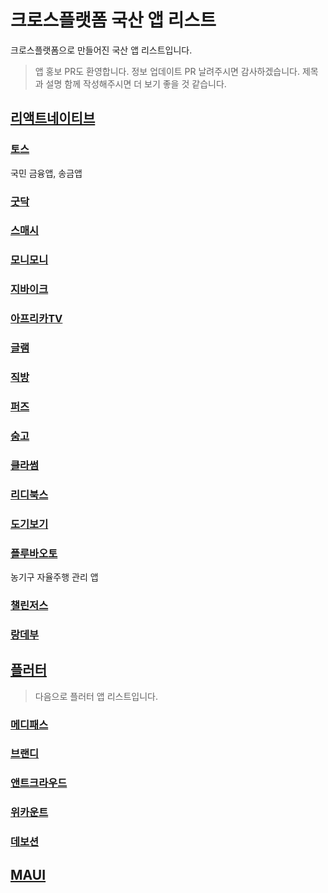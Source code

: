 # 크로스플랫폼 국산 앱 리스트

크로스플랫폼으로 만들어진 국산 앱 리스트입니다.

> 앱 홍보 PR도 환영합니다. 정보 업데이트 PR 날려주시면 감사하겠습니다. 제목과 설명 함께 작성해주시면 더 보기 좋을 것 같습니다.

## [리액트네이티브](https://reactnative.dev)

### [토스](https://toss.im/slash-22/sessions/1-2)

국민 금융앱, 송금앱

### [굿닥](https://www.goodoc.co.kr)

### [스매시](https://www.smaxh.com)

### [모니모니](https://www.monymony.co)

### [지바이크](https://gbike.io)

### [아프리카TV](https://afreecatv.com)

### [글램](https://play.google.com/store/apps/details?id=com.charmy.cupist)

### [직방](https://www.zigbang.com)

### [퍼즈](https://puzz.fun)

### [숨고](https://soomgo.com)

### [클라썸](https://www.classum.com)

### [리디북스](https://ridicorp.com/story/react-native-ridibooks-ap)

### [도기보기](https://dogibogi.co.kr)

### [플루바오토](http://pluva.co.kr)

농기구 자율주행 관리 앱

### [챌린저스](https://chlngers.com)

### [랑데부](https://apps.apple.com/us/app/랑데부/id6443541023)


## [플러터](https://flutter.dev)

> 다음으로 플러터 앱 리스트입니다.

### [메디패스](https://play.google.com/store/apps/details?id=me.medipass&hl)

### [브랜디](https://blog.brandi.co.kr/31)

### [앤트크라우드](https://www.antcrowd.com)

### [위카운트](https://appagg.com/ios/social-networking/wecount-space-38065972.html)

### [데보션](https://apps.apple.com/kr/app/devocean-%EB%8D%B0%EB%B3%B4%EC%85%98-%EA%B0%9C%EB%B0%9C%EC%9E%90%EB%93%A4%EC%9D%84-%EC%9C%84%ED%95%9C-%EC%98%81%EA%B0%90%EC%9D%98-%EB%B0%94%EB%8B%A4/id1632168032)

## [MAUI](https://www.maui.net)

